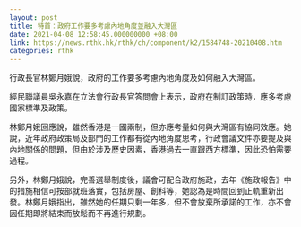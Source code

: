 ```yaml
---
layout: post
title: 特首：政府工作要多考慮內地角度並融入大灣區
date: 2021-04-08 12:58:45.000000000 +08:00
link: https://news.rthk.hk/rthk/ch/component/k2/1584748-20210408.htm
categories: rthk
---
```


行政長官林鄭月娥說，政府的工作要多考慮內地角度及如何融入大灣區。

經民聯議員吳永嘉在立法會行政長官答問會上表示，政府在制訂政策時，應多考慮國家標準及政策。

林鄭月娥回應說，雖然香港是一國兩制，但亦應考量如何與大灣區有協同效應。她說，近年政府政策局及部門的工作都有從內地角度思考，行政會議文件亦要提及與內地關係的問題，但由於涉及歷史因素，香港過去一直跟西方標準，因此恐怕需要過程。

另外，林鄭月娥說，完善選舉制度後，議會可配合政府施政，去年《施政報告》中的措施相信可按部就班落實，包括房屋、創科等，她認為是時間回到正軌重新出發。林鄭月娥指出，雖然她的任期只剩一年多，但不會放棄所承諾的工作，亦不會因任期即將結束而放鬆而不再進行規劃。
